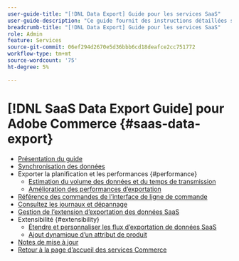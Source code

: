 ```yaml
---
user-guide-title: "[!DNL Data Export] Guide pour les services SaaS"
user-guide-description: "Ce guide fournit des instructions détaillées sur l’utilisation de l’extension  [!DNL Data Export] pour les services Adobe Commerce SaaS."
breadcrumb-title: "[!DNL Data Export] Guide pour les services SaaS"
role: Admin
feature: Services
source-git-commit: 06ef294d2670e5d36bbb6cd18deafce2cc751772
workflow-type: tm+mt
source-wordcount: '75'
ht-degree: 5%

---
```


# [!DNL SaaS Data Export Guide] pour Adobe Commerce {#saas-data-export}

- [Présentation du guide](overview.md)
- [Synchronisation des données](data-synchronization.md)
- Exporter la planification et les performances {#performance}
   - [Estimation du volume des données et du temps de transmission](estimate-data-volume-sync-time.md)
   - [Amélioration des performances d’exportation](customize-export-processing.md)
- [Référence des commandes de l’interface de ligne de commande](data-export-cli-commands.md)
- [Consultez les journaux et dépannage](troubleshooting-logging.md)
- [Gestion de l’extension d’exportation des données SaaS](manage-extension.md)
- Extensibilité {#extensibility}
   - [Étendre et personnaliser les flux d’exportation de données SaaS](extensibility-and-customizations.md)
   - [Ajout dynamique d’un attribut de produit](add-attribute-dynamically.md)
- [Notes de mise à jour](release-notes.md)
- [Retour à la page d’accueil des services Commerce](https://experienceleague.adobe.com/docs/commerce-merchant-services/user-guides/home.html)
